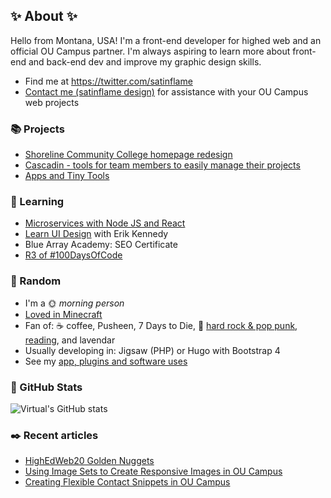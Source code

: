 ## ✨ About ✨

Hello from Montana, USA! I'm a front-end developer for highed web and an official OU Campus partner. I'm always aspiring to learn more about front-end and back-end dev and improve my graphic design skills. 

- Find me at https://twitter.com/satinflame
- [Contact me (satinflame design)](https://www.satinflame.com/contact/) for assistance with your OU Campus web projects 

### 📚 Projects

- [Shoreline Community College homepage redesign](https://github.com/virtual/shoreline)
- [Cascadin - tools for team members to easily manage their projects](https://www.cascadin.com/)
- [Apps and Tiny Tools](https://www.satinflame.com/blog/2018/04/apps-and-tiny-tools/)

### 🌈 Learning

- [Microservices with Node JS and React](https://www.udemy.com/course/microservices-with-node-js-and-react/)
- [Learn UI Design](https://learnui.design/) with Erik Kennedy
- Blue Array Academy: SEO Certificate
- [R3 of #100DaysOfCode](https://virtual.github.io/100daysofcode/)

### 🎲 Random

- I'm a 🌞 _morning person_
- [Loved in Minecraft](https://loved-minecraft.tumblr.com/)
- Fan of: ☕ coffee, Pusheen, 7 Days to Die, 🎵 [hard rock & pop punk](https://www.last.fm/user/satinflame), [reading](https://www.goodreads.com/virtual), and lavendar 
- Usually developing in: Jigsaw (PHP) or Hugo with Bootstrap 4
- See my [app, plugins and software uses](https://www.satinflame.com/uses/)

### 🔢 GitHub Stats

![Virtual's GitHub stats](https://github-readme-stats.vercel.app/api?username=virtual&show_icons=true&theme=default_repocard&count_private=true&show_icons=true&hide_border=true&hide_title=true)

### ✒️ Recent articles

- [HighEdWeb20 Golden Nuggets](https://www.satinflame.com/blog/2020/10/high-ed-web-2020-golden-nuggets/)
- [Using Image Sets to Create Responsive Images in OU Campus](https://www.satinflame.com/blog/2020/08/creating-responsive-images-in-ou-campus/)
- [Creating Flexible Contact Snippets in OU Campus](https://www.satinflame.com/blog/2020/05/creating-flexible-contact-boxes-in-ou-campus/)
